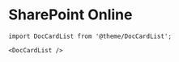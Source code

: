 # SharePoint Online

```mdx-code-block
import DocCardList from '@theme/DocCardList';

<DocCardList />
```
